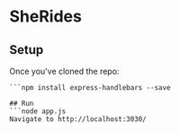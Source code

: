 # SheRides

## Setup
Once you've cloned the repo:
```npm install express --save
```npm install express-handlebars --save

## Run
```node app.js
Navigate to http://localhost:3030/
